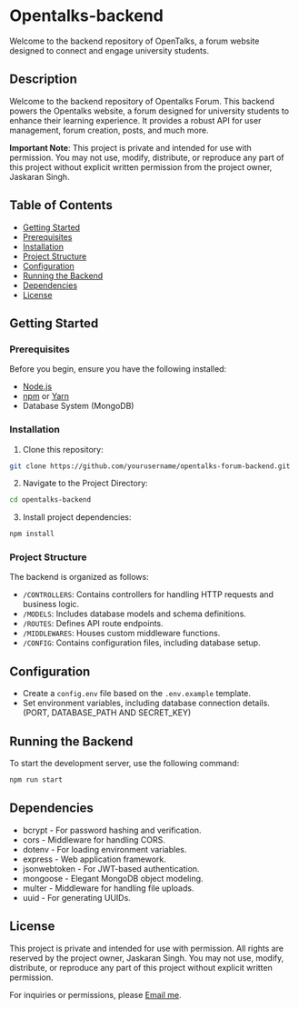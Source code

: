 # Opentalks-backend

Welcome to the backend repository of OpenTalks, a forum website designed to connect and engage university students.

## Description

Welcome to the backend repository of Opentalks Forum. This backend powers the Opentalks website, a forum designed for university students to enhance their learning experience. It provides a robust API for user management, forum creation, posts, and much more.

**Important Note**: This project is private and intended for use with permission. You may not use, modify, distribute, or reproduce any part of this project without explicit written permission from the project owner, Jaskaran Singh.

## Table of Contents

- [Getting Started](#getting-started)
- [Prerequisites](#prerequisites)
- [Installation](#installation)
- [Project Structure](#project-structure)
- [Configuration](#configuration)
- [Running the Backend](#running-the-backend)
- [Dependencies](#dependencies)
- [License](#license)

## Getting Started

### Prerequisites

Before you begin, ensure you have the following installed:

- [Node.js](https://nodejs.org)
- [npm](https://www.npmjs.com) or [Yarn](https://yarnpkg.com)
- Database System (MongoDB)

### Installation

1. Clone this repository:

```bash
git clone https://github.com/yourusername/opentalks-forum-backend.git
```

2. Navigate to the Project Directory:

```bash
cd opentalks-backend
```

3. Install project dependencies:

```bash
npm install
```

### Project Structure

The backend is organized as follows:

- `/CONTROLLERS`: Contains controllers for handling HTTP requests and business logic.
- `/MODELS`: Includes database models and schema definitions.
- `/ROUTES`: Defines API route endpoints.
- `/MIDDLEWARES`: Houses custom middleware functions.
- `/CONFIG`: Contains configuration files, including database setup.

## Configuration

- Create a `config.env` file based on the `.env.example` template.
- Set environment variables, including database connection details. (PORT, DATABASE_PATH AND SECRET_KEY)

## Running the Backend

To start the development server, use the following command:

```bash
npm run start
```

## Dependencies

- bcrypt - For password hashing and verification.
- cors - Middleware for handling CORS.
- dotenv - For loading environment variables.
- express - Web application framework.
- jsonwebtoken - For JWT-based authentication.
- mongoose - Elegant MongoDB object modeling.
- multer - Middleware for handling file uploads.
- uuid - For generating UUIDs.

## License

This project is private and intended for use with permission. All rights are reserved by the project owner, Jaskaran Singh. You may not use, modify, distribute, or reproduce any part of this project without explicit written permission.

For inquiries or permissions, please [Email me](mailto:dhillonjaskaran4486@gmail.com).
